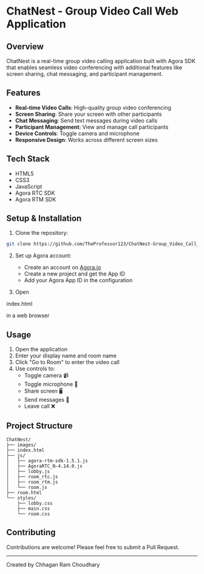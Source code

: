 # ChatNest - Group Video Call Web Application

## Overview
ChatNest is a real-time group video calling application built with Agora SDK that enables seamless video conferencing with additional features like screen sharing, chat messaging, and participant management.

## Features
- **Real-time Video Calls**: High-quality group video conferencing
- **Screen Sharing**: Share your screen with other participants
- **Chat Messaging**: Send text messages during video calls
- **Participant Management**: View and manage call participants 
- **Device Controls**: Toggle camera and microphone
- **Responsive Design**: Works across different screen sizes

## Tech Stack
- HTML5
- CSS3
- JavaScript
- Agora RTC SDK
- Agora RTM SDK

## Setup & Installation
1. Clone the repository:
```bash
git clone https://github.com/TheProfessor123/ChatNest-Group_Video_Call_Web_Application.git
```

2. Set up Agora account:
   - Create an account on [Agora.io](https://www.agora.io/)
   - Create a new project and get the App ID
   - Add your Agora App ID in the configuration

3. Open 

index.html

 in a web browser

## Usage
1. Open the application
2. Enter your display name and room name
3. Click "Go to Room" to enter the video call
4. Use controls to:
   - Toggle camera 📹
   - Toggle microphone 🎤
   - Share screen 🖥️
   - Send messages 💬
   - Leave call ❌

## Project Structure
```
ChatNest/
├── images/
├── index.html
├── js/
│   ├── agora-rtm-sdk-1.5.1.js
│   ├── AgoraRTC_N-4.14.0.js
│   ├── lobby.js
│   ├── room_rtc.js
│   ├── room_rtm.js
│   └── room.js
├── room.html
└── styles/
    ├── lobby.css
    ├── main.css
    └── room.css
```

## Contributing
Contributions are welcome! Please feel free to submit a Pull Request.

---
Created by Chhagan Ram Choudhary
